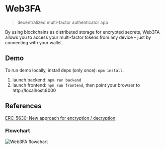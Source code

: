 # Web3FA
> decentralized multi-factor authenticator app 

By using blockchains as distributed storage for encrypted secrets, Web3FA allows you to access your multi-factor tokens from any device – just by connecting with your wallet.

## Demo

To run demo locally, install deps (only once): `npm install`.

1. launch backend: `npm run backend`
2. launch frontend: `npm run frontend`, then point your browser to http://localhost:8000

## References

[ERC-5630: New approach for encryption / decryption](https://eips.ethereum.org/EIPS/eip-5630)

### Flowchart
![Web3FA flowchart](https://github.com/fibo/web3fa/assets/2742107/664654ed-58c3-4c35-ab14-51359fcc52db)
